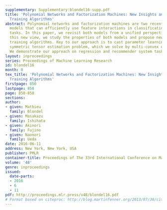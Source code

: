 ```yaml
---
supplementary: Supplementary:blondel16-supp.pdf
title: 'Polynomial Networks and Factorization Machines: New Insights and Efficient
  Training Algorithms'
abstract: Polynomial networks and factorization machines are two recently-proposed
  models that can efficiently use feature interactions in classification and regression
  tasks. In this paper, we revisit both models from a unified perspective. Based on
  this new view, we study the properties of both models and propose new efficient
  training algorithms. Key to our approach is to cast parameter learning as a low-rank
  symmetric tensor estimation problem, which we solve by multi-convex optimization.
  We demonstrate our approach on regression and recommender system tasks.
layout: inproceedings
series: Proceedings of Machine Learning Research
id: blondel16
month: 0
tex_title: 'Polynomial Networks and Factorization Machines: New Insights and Efficient
  Training Algorithms'
firstpage: 850
lastpage: 858
page: 850-858
sections: 
author:
- given: Mathieu
  family: Blondel
- given: Masakazu
  family: Ishihata
- given: Akinori
  family: Fujino
- given: Naonori
  family: Ueda
date: 2016-06-11
address: New York, New York, USA
publisher: PMLR
container-title: Proceedings of The 33rd International Conference on Machine Learning
volume: '48'
genre: inproceedings
issued:
  date-parts:
  - 2016
  - 6
  - 11
pdf: http://proceedings.mlr.press/v48/blondel16.pdf
# Format based on citeproc: http://blog.martinfenner.org/2013/07/30/citeproc-yaml-for-bibliographies/
---
```

